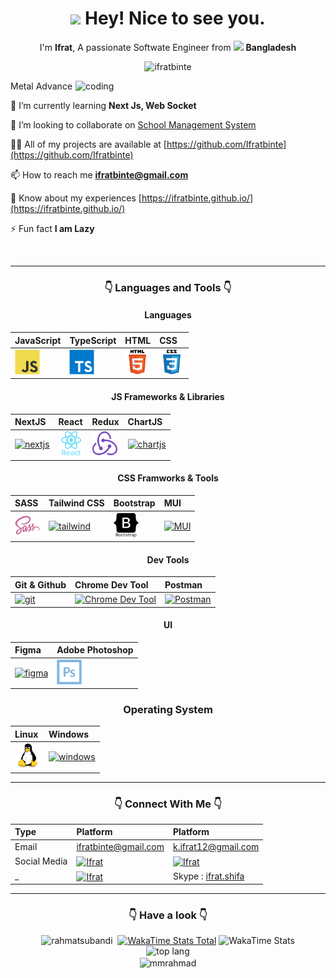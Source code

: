 <div align="center">

# <img src="https://emojis.slackmojis.com/emojis/images/1531849430/4246/blob-sunglasses.gif?1531849430" width="30"/> Hey! Nice to see you.</h1>

<p>I'm <strong>Ifrat</strong>, A passionate Softwate Engineer from <img src="https://user-images.githubusercontent.com/75246159/158305575-e232d1a7-3c92-4ce5-9b6a-99a7bb7ff8d5.png" width="25"/> <b>Bangladesh</b> </p>
<p><img src="https://komarev.com/ghpvc/?username=ifratbinte&label=Profile%20views&color=0e75b6&style=flat" alt="ifratbinte" /></p>
</div>

  <img align="right" alt="coding" width="400" src="https://user-images.githubusercontent.com/55389276/140866485-8fb1c876-9a8f-4d6a-98dc-08c4981eaf70.gif">
  <div align="left>
  
  🔭 I’m currently working on [Metal Advance](https://github.com/Ifratbinte/Metal_Advance)

  🌱 I’m currently learning **Next Js, Web Socket**
  
  👯 I’m looking to collaborate on [School Management System](https://github.com/Ifratbinte/sm-system)
  
  👨‍💻 All of my projects are available at [https://github.com/Ifratbinte](https://github.com/Ifratbinte)
  
  📫 How to reach me **ifratbinte@gmail.com**
  
  📄 Know about my experiences [https://ifratbinte.github.io/](https://ifratbinte.github.io/)
  
  ⚡ Fun fact **I am Lazy**

</div>

<br />

---
<div align="center">
  
### 👇 Languages and Tools 👇

#### Languages

| JavaScript |  TypeScript | HTML |  CSS |
| :--- | :--- | :--- | :--- |
| <a href="https://developer.mozilla.org/en-US/docs/Web/JavaScript" target="_blank"> <img src="https://raw.githubusercontent.com/devicons/devicon/master/icons/javascript/javascript-original.svg" alt="javascript" width="40" height="40"/> </a> | <a href="https://www.typescriptlang.org/" target="_blank"> <img src="https://raw.githubusercontent.com/devicons/devicon/master/icons/typescript/typescript-original.svg" alt="typescript" width="40" height="40"/> </a> | <a href="https://www.w3.org/html/" target="_blank"> <img src="https://raw.githubusercontent.com/devicons/devicon/master/icons/html5/html5-original-wordmark.svg" alt="html5" width="40" height="40"/> </a> | <a href="https://www.w3schools.com/css/" target="_blank"> <img src="https://raw.githubusercontent.com/devicons/devicon/master/icons/css3/css3-original-wordmark.svg" alt="css3" width="40" height="40"/> </a> |

#### JS Frameworks & Libraries

| NextJS | React | Redux | ChartJS |
| :--- | :--- | :--- | :--- | 
| <a href="https://nextjs.org/" target="_blank"> <img src="https://cdn.worldvectorlogo.com/logos/nextjs-3.svg" alt="nextjs" width="40" height="40"/> </a> | <a href="https://reactjs.org/" target="_blank"> <img src="https://raw.githubusercontent.com/devicons/devicon/master/icons/react/react-original-wordmark.svg" alt="react" width="40" height="40"/> </a>  |  <a href="https://redux.js.org" target="_blank"> <img src="https://raw.githubusercontent.com/devicons/devicon/master/icons/redux/redux-original.svg" alt="redux" width="40" height="40"/> </a> | <a href="https://www.chartjs.org" target="_blank"> <img src="https://www.chartjs.org/media/logo-title.svg" alt="chartjs" width="40" height="40"/> </a> |
  
#### CSS Framworks & Tools

| SASS |  Tailwind CSS | Bootstrap | MUI
| :--- | :--- | :--- | :--- |
| <a href="https://sass-lang.com" target="_blank"> <img src="https://raw.githubusercontent.com/devicons/devicon/master/icons/sass/sass-original.svg" alt="sass" width="40" height="40"/> </a> | <a href="https://tailwindcss.com/" target="_blank"> <img src="https://www.vectorlogo.zone/logos/tailwindcss/tailwindcss-icon.svg" alt="tailwind" width="40" height="40"/> </a> | <a href="https://getbootstrap.com" target="_blank"> <img src="https://raw.githubusercontent.com/devicons/devicon/master/icons/bootstrap/bootstrap-plain-wordmark.svg" alt="bootstrap" width="40" height="40"/> </a> | <a href="https://getbootstrap.com" target="_blank"> <img src="https://cdn.jsdelivr.net/gh/devicons/devicon/icons/materialui/materialui-plain.svg" alt="MUI" width="40" height="40"/> </a> |

#### Dev Tools

| Git & Github | Chrome Dev Tool  | Postman
| :--- | :--- | :--- |
| <a href="https://git-scm.com/" target="_blank"> <img src="https://www.vectorlogo.zone/logos/git-scm/git-scm-icon.svg" alt="git" width="40" height="40"/> </a> | <a href="https://developer.chrome.com/docs/devtools/" target="_blank"> <img src="https://www.vectorlogo.zone/logos/google_chrome/google_chrome-icon.svg" alt="Chrome Dev Tool" width="40" height="40"/> </a> | <a href="https://developer.chrome.com/docs/devtools/" target="_blank"> <img src="https://www.svgrepo.com/show/354202/postman-icon.svg" alt="Postman" width="40" height="40"/> </a> |

#### UI

| Figma | Adobe Photoshop |
| :--- | :--- | 
| <a href="https://www.figma.com/" target="_blank"> <img src="https://www.vectorlogo.zone/logos/figma/figma-icon.svg" alt="figma" width="40" height="40"/> </a> | <a href="https://www.postman.com/" target="_blank"> <img src="https://raw.githubusercontent.com/devicons/devicon/master/icons/photoshop/photoshop-line.svg" alt="photoshop" width="40" height="40"/> </a> |

### Operating System

| Linux | Windows |
| :--- | :--- |
| <a href="https://www.linux.org/" target="_blank"> <img src="https://raw.githubusercontent.com/devicons/devicon/master/icons/linux/linux-original.svg" alt="linux" width="40" height="40"/> </a> | <a href="https://www.linux.org/" target="_blank"> <img src="https://img.icons8.com/color/50/000000/windows-10.png" alt="windows" width="40" height="40"/> </a> |


---

### 👇 Connect With Me 👇

| Type | Platform | Platform |
| :--- | :------- | :------- |
| Email | [ifratbinte@gmail.com](mailto:ifratbinte@gmail.com) | [k.ifrat12@gmail.com](mailto:k.ifrat@gmail.com) |
| Social Media | <a href="https://twitter.com/IfratSultana" target="blank"><img align="center" src="https://raw.githubusercontent.com/rahuldkjain/github-profile-readme-generator/master/src/images/icons/Social/twitter.svg" alt="Ifrat" height="30" width="40" /></a> | <a href="https://www.linkedin.com/in/ifrat-kazi/" target="blank"><img align="center" src="https://raw.githubusercontent.com/rahuldkjain/github-profile-readme-generator/master/src/images/icons/Social/linked-in-alt.svg" alt="Ifrat" height="30" width="40" /></a> | 
| _ | <a href="https://www.facebook.com/ifrat.kazi96/" target="blank"><img align="center" src="https://raw.githubusercontent.com/rahuldkjain/github-profile-readme-generator/master/src/images/icons/Social/facebook.svg" alt="Ifrat" height="30" width="40" /></a> | Skype : <a href="https://www.skype.com/en/" target="blank">ifrat.shifa</a> |


---

### 👇 Have a look 👇

  <img src="https://github-readme-stats.vercel.app/api/top-langs?username=ifratbinte&show_icons=true&theme=gotham&layout=compact" alt="rahmatsubandi" />&nbsp;
  [![WakaTime Stats Total](https://wakatime.com/badge/user/cecff590-430d-472c-a823-e58df9f1d525.svg?style=for-the-badge)](https://wakatime.com/@cecff590-430d-472c-a823-e58df9f1d525)
  ![WakaTime Stats](https://github-readme-stats.vercel.app/api/wakatime?username=ifratbinte&layout=compact&langs_count=10&custom_title=Coding+Time&range=all_time&theme=graywhite&hide_title=true#gh-light-mode-only)
  <br />
  <img src="https://github-readme-stats.vercel.app/api?username=ifratbinte&show_icons=true&theme=gotham" alt="top lang" />
  <br />
  <img align="center" src="https://github-readme-streak-stats.herokuapp.com/?user=ifratbinte&" alt="mmrahmad" />

</div>

<div align="center">



</div>
